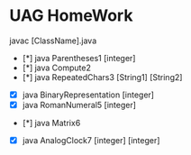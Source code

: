 # UAG HomeWork

javac [ClassName].java

- [*] java Parentheses1 [integer]
- [*] java Compute2
- [*] java RepeatedChars3 [String1] [String2] 
- [x] java BinaryRepresentation [integer]
- [x] java RomanNumeral5 [integer]
- [*] java Matrix6
- [x] java AnalogClock7 [integer] [integer]